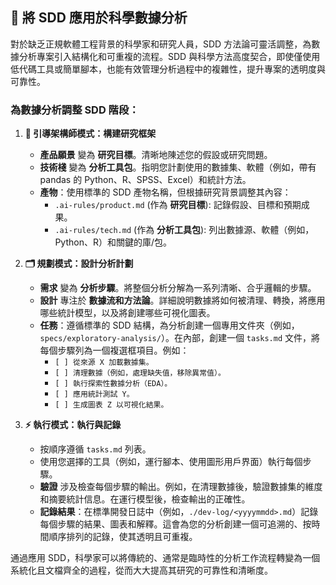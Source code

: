 ## 🔬 將 SDD 應用於科學數據分析

對於缺乏正規軟體工程背景的科學家和研究人員，SDD 方法論可靈活調整，為數據分析專案引入結構化和可重複的流程。SDD 與科學方法高度契合，即使僅使用低代碼工具或簡單腳本，也能有效管理分析過程中的複雜性，提升專案的透明度與可靠性。

### 為數據分析調整 SDD 階段：

1.  **🧭 引導架構師模式：構建研究框架**
    -   **產品願景** 變為 **研究目標**。清晰地陳述您的假設或研究問題。
    -   **技術棧** 變為 **分析工具包**。指明您計劃使用的數據集、軟體（例如，帶有 pandas 的 Python、R、SPSS、Excel）和統計方法。
    -   **產物**：使用標準的 SDD 產物名稱，但根據研究背景調整其內容：
        -   `.ai-rules/product.md` (作為 **研究目標**): 記錄假設、目標和預期成果。
        -   `.ai-rules/tech.md` (作為 **分析工具包**): 列出數據源、軟體（例如，Python、R）和關鍵的庫/包。

2.  **🗂️ 規劃模式：設計分析計劃**
    -   **需求** 變為 **分析步驟**。將整個分析分解為一系列清晰、合乎邏輯的步驟。
    -   **設計** 專注於 **數據流和方法論**。詳細說明數據將如何被清理、轉換，將應用哪些統計模型，以及將創建哪些可視化圖表。
    -   **任務**：遵循標準的 SDD 結構，為分析創建一個專用文件夾（例如，`specs/exploratory-analysis/`）。在內部，創建一個 `tasks.md` 文件，將每個步驟列為一個複選框項目。例如：
        -   `[ ] 從來源 X 加載數據集。`
        -   `[ ] 清理數據（例如，處理缺失值，移除異常值）。`
        -   `[ ] 執行探索性數據分析（EDA）。`
        -   `[ ] 應用統計測試 Y。`
        -   `[ ] 生成圖表 Z 以可視化結果。`

3.  **⚡ 執行模式：執行與記錄**
    -   按順序遵循 `tasks.md` 列表。
    -   使用您選擇的工具（例如，運行腳本、使用圖形用戶界面）執行每個步驟。
    -   **驗證** 涉及檢查每個步驟的輸出。例如，在清理數據後，驗證數據集的維度和摘要統計信息。在運行模型後，檢查輸出的正確性。
    -   **記錄結果**：在標準開發日誌中（例如，`./dev-log/<yyyymmdd>.md`）記錄每個步驟的結果、圖表和解釋。這會為您的分析創建一個可追溯的、按時間順序排列的記錄，使其透明且可重複。

通過應用 SDD，科學家可以將傳統的、通常是臨時性的分析工作流程轉變為一個系統化且文檔齊全的過程，從而大大提高其研究的可靠性和清晰度。